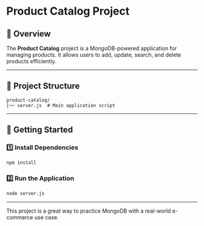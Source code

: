 # Product Catalog Project

## 📌 Overview
The **Product Catalog** project is a MongoDB-powered application for managing products. It allows users to add, update, search, and delete products efficiently.

---

## 📂 Project Structure
```
product-catalog/
│── server.js  # Main application script
```

---

## 🚀 Getting Started
### 1️⃣ Install Dependencies
```sh
npm install
```

### 2️⃣ Run the Application
```sh
node server.js
```

---

This project is a great way to practice MongoDB with a real-world e-commerce use case.